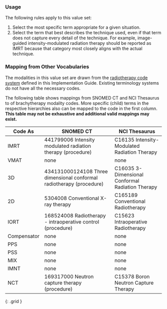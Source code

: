 ### Usage

The following rules apply to this value set:

1. Select the most specific term appropriate for a given situation.
2. Select the term that best describes the technique used, even if that term does not capture every detail of the technique. For example, image-guided intensity-modulated radiation therapy should be reported as IMRT because that category most closely aligns with the actual technique.

### Mapping from Other Vocabularies

The modalities in this value set are drawn from the [radiotherapy code system](CodeSystem-mcode-radiotherapy-cs.html) defined in this Implementation Guide. Existing terminology systems do not have all the necessary codes.

The following table shows mappings from SNOMED CT and NCI Thesaurus to of brachytherapy modality codes. More specific (child) terms in the respective hierarchies also can be mapped to the code in the first column. **This table may not be exhaustive and additional valid mappings may exist.**

| **Code As** | **SNOMED CT**   | **NCI Thesaurus**   |
| --------- | -------------------- | --------------------- |
| IMRT | 441799006 Intensity modulated radiation therapy (procedure) | C16135 Intensity-Modulated Radiation Therapy |
| VMAT | none | none |
| 3D | 434131000124108 Three dimensional conformal radiotherapy (procedure) | C16035 3-Dimensional Conformal Radiation Therapy |
| 2D | 5304008 Conventional X-ray therapy | C165189 Conventional Radiotherapy |
| IORT | 168524008 Radiotherapy - intraoperative control (procedure) | C15623 Intraoperative Radiotherapy |
| Compensator | none | none |
| PPS | none | none |
| PSS | none | none |
| MIX | none | none |
| IMNT | none | none |
| NCT | 169317000 Neutron capture therapy (procedure) | C15378 Boron Neutron Capture Therapy |
{: .grid }

